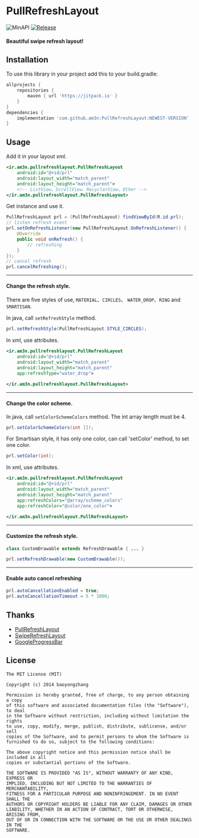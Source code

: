 PullRefreshLayout
=========================
![MinAPI](https://img.shields.io/badge/API-15%2B-blue)
[![Release](https://jitpack.io/v/am3n/PullRefreshLayout.svg)](https://jitpack.io/#am3n/PullRefreshLayout)

#### Beautiful swipe refresh layout!

## Installation

To use this library in your project add this to your build.gradle:

```gradle
allprojects {
    repositories {
        maven { url 'https://jitpack.io' }
    }
}
dependencies {
    implementation 'com.github.am3n:PullRefreshLayout:NEWEST-VERSION'
}
```


## Usage

Add it in your layout xml.

```xml 
<ir.am3n.pullrefreshlayout.PullRefreshLayout
    android:id="@+id/prl"
    android:layout_width="match_parent"
    android:layout_height="match_parent">
	<!-- ListView、ScrollView、RecyclerView、Other -->
</ir.am3n.pullrefreshlayout.PullRefreshLayout>
```

Get instance and use it.

```java
PullRefreshLayout prl = (PullRefreshLayout) findViewById(R.id.prl);
// listen refresh event
prl.setOnRefreshListener(new PullRefreshLayout.OnRefreshListener() {
    @Override
    public void onRefresh() {
        // refreshing
    }
});
// cancel refresh
prl.cancelRefreshing();

```
---
#### Change the refresh style.
There are five styles of use, `MATERIAL`、`CIRCLES`、 `WATER_DROP`、`RING` and `SMARTISAN`.  

In java, call `setRefreshStyle` method.

```java
prl.setRefreshStyle(PullRefreshLayout.STYLE_CIRCLES);
```

In xml, use attributes.

```xml
<ir.am3n.pullrefreshlayout.PullRefreshLayout
    android:id="@+id/prl"
    android:layout_width="match_parent"
    android:layout_height="match_parent"
    app:refreshType="water_drop">
	
</ir.am3n.pullrefreshlayout.PullRefreshLayout>

```
---
#### Change the color scheme.
In java, call `setColorSchemeColors` method. The int array length must be 4.
```java
prl.setColorSchemeColors(int []);
```
For Smartisan style, it has only one color, can call 'setColor' method, to set one color.
```java
prl.setColor(int);
```

In xml, use attributes.

```xml
<ir.am3n.pullrefreshlayout.PullRefreshLayout
    android:id="@+id/prl"
    android:layout_width="match_parent"
    android:layout_height="match_parent"
    app:refreshColors="@array/scheme_colors"
    app:refreshColor="@color/one_color">
	
</ir.am3n.pullrefreshlayout.PullRefreshLayout>
```
---
#### Customize the refresh style.

```java
class CustomDrawable extends RefreshDrawable { ... }

prl.setRefreshDrawable(new CustomDrawable());
```
---
#### Enable auto cancel refreshing
```java
prl.autoCancellationEnabled = true;
prl.autoCancellationTimeout = 5 * 1000;
```

## Thanks

* [PullRefreshLayout](https://github.com/baoyongzhang/android-PullRefreshLayout)
* [SwipeRefreshLayout](https://developer.android.com/reference/android/support/v4/widget/SwipeRefreshLayout.html)
* [GoogleProgressBar](https://github.com/jpardogo/GoogleProgressBar) 

## License

    The MIT License (MIT)

	Copyright (c) 2014 baoyongzhang

	Permission is hereby granted, free of charge, to any person obtaining a copy
	of this software and associated documentation files (the "Software"), to deal
	in the Software without restriction, including without limitation the rights
	to use, copy, modify, merge, publish, distribute, sublicense, and/or sell
	copies of the Software, and to permit persons to whom the Software is
	furnished to do so, subject to the following conditions:

	The above copyright notice and this permission notice shall be included in all
	copies or substantial portions of the Software.

	THE SOFTWARE IS PROVIDED "AS IS", WITHOUT WARRANTY OF ANY KIND, EXPRESS OR
	IMPLIED, INCLUDING BUT NOT LIMITED TO THE WARRANTIES OF MERCHANTABILITY,
	FITNESS FOR A PARTICULAR PURPOSE AND NONINFRINGEMENT. IN NO EVENT SHALL THE
	AUTHORS OR COPYRIGHT HOLDERS BE LIABLE FOR ANY CLAIM, DAMAGES OR OTHER
	LIABILITY, WHETHER IN AN ACTION OF CONTRACT, TORT OR OTHERWISE, ARISING FROM,
	OUT OF OR IN CONNECTION WITH THE SOFTWARE OR THE USE OR OTHER DEALINGS IN THE
	SOFTWARE.


